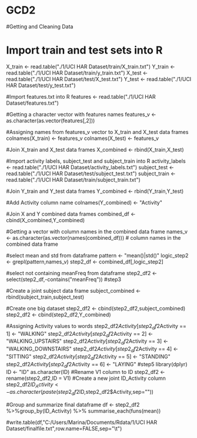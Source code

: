 # GCD2
#Getting and Cleaning Data
# Import train and test sets into R
X_train <- read.table("./1/UCI HAR Dataset/train/X_train.txt")
Y_train <- read.table("./1/UCI HAR Dataset/train/y_train.txt")
X_test <- read.table("./1/UCI HAR Dataset/test/X_test.txt")
Y_test <- read.table("./1/UCI HAR Dataset/test/y_test.txt")

#Import features.txt into R
features <- read.table("./1/UCI HAR Dataset/features.txt")

#Getting a character vector with features names
features_v <- as.character(as.vector(features[,2]))

#Assigning names from features_v vector to X_train and X_test data frames
colnames(X_train) <- features_v
colnames(X_test) <- features_v

#Join X_train and X_test data frames
X_combined <- rbind(X_train,X_test)

#Import activity labels, subject_test and subject_train into R
activity_labels <- read.table("./1/UCI HAR Dataset/activity_labels.txt")
subject_test <- read.table("./1/UCI HAR Dataset/test/subject_test.txt")
subject_train <- read.table("./1/UCI HAR Dataset/train/subject_train.txt")

#Join Y_train and Y_test data frames
Y_combined <- rbind(Y_train,Y_test)

#Add Activity column name
colnames(Y_combined) <- "Activity"

#Join X and Y combined data frames
combined_df <- cbind(X_combined,Y_combined)

#Getting a vector with column names in the combined data frame
names_v <- as.character(as.vector(names(combined_df))) # column names in the combined data frame

#select mean and std from dataframe
pattern <- "mean()|std()"
logic_step2 <- grepl(pattern,names_v)
step2_df <- combined_df[,logic_step2]

#select not containing meanFreq from dataframe
step2_df2 <- select(step2_df,-contains("meanFreq"))
#step3

#Create a joint subject data frame
subject_combined <- rbind(subject_train,subject_test)

#Create one big dataset
step2_df2 <- cbind(step2_df2,subject_combined)
step2_df2 <- cbind(step2_df2,Y_combined)

#Assigning Activity values to words
step2_df2$Activity[step2_df2$Activity == 1] <- "WALKING"
step2_df2$Activity[step2_df2$Activity == 2] <- "WALKING_UPSTAIRS"
step2_df2$Activity[step2_df2$Activity == 3] <- "WALKING_DOWNSTAIRS"
step2_df2$Activity[step2_df2$Activity == 4] <- "SITTING"
step2_df2$Activity[step2_df2$Activity == 5] <- "STANDING"
step2_df2$Activity[step2_df2$Activity == 6] <- "LAYING"
#step5 
library(dplyr)
ID <- "ID"
as.character(ID)
#Rename V1 column to ID
step2_df2 <- rename(step2_df2,ID = V1)
#Create a new joint ID_Activity column
step2_df2$ID_Activity <- as.character(paste(step2_df2$ID,step2_df2$Activity,sep=""))

#Group and summarize final dataframe
df <- step2_df2 %>%group_by(ID_Activity) %>% summarise_each(funs(mean))

#write.table(df,"C:/Users/Marina/Documents/Rdata/1/UCI HAR Dataset/finalfile.txt",row.name=FALSE,sep="\t")
